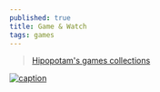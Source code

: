 ```yaml
---
published: true
title: Game & Watch
tags: games
---
```

> [Hipopotam's games collections](https://hackaday.com/wp-content/uploads/2017/11/mega_game_and_watch_octopus_fe.jpg?w=800)

[![caption](https://hackaday.com/wp-content/uploads/2017/11/mega_game_and_watch_octopus_fe.jpg?w=800)](https://hackaday.com/2017/11/16/mega-game-watch-true-multiplayer-game/)